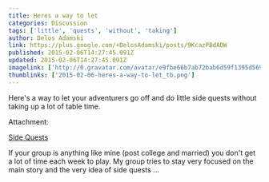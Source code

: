 ```yaml
---
title: Heres a way to let
categories: Discussion
tags: ['little', 'quests', 'without', 'taking']
author: Delos Adamski
link: https://plus.google.com/+DelosAdamski/posts/9KcazPBdADW
published: 2015-02-06T14:27:45.091Z
updated: 2015-02-06T14:27:45.091Z
imagelink: ['http://0.gravatar.com/avatar/e9fbe66b7ab72bab6d59f1395d569b18?s=80&d=http://0.gravatar.com/avatar/ad516503a11cd5ca435acc9bb6523536?s%3D80&r=PG']
thumblinks: ['2015-02-06-heres-a-way-to-let_tb.png']
---
```


Here&#39;s a way to let your adventurers go off and do little side quests without taking up a lot of table time.


Attachment:

<a href='http://ramblingsofjacobanddelos.com/2015/02/06/side-quests/'>Side Quests</a>


If your group is anything like mine (post college and married) you don't get a lot of time each week to play. My group tries to stay very focused on the main story and the very idea of side quests ...
